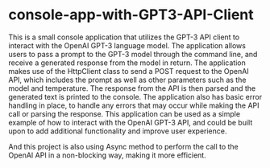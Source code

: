 # console-app-with-GPT3-API-Client

This is a small console application that utilizes the GPT-3 API client to interact with the OpenAI GPT-3 language model. The application allows users to pass a prompt to the GPT-3 model through the command line, and receive a generated response from the model in return. The application makes use of the HttpClient class to send a POST request to the OpenAI API, which includes the prompt as well as other parameters such as the model and temperature. The response from the API is then parsed and the generated text is printed to the console. The application also has basic error handling in place, to handle any errors that may occur while making the API call or parsing the response.
This application can be used as a simple example of how to interact with the OpenAI GPT-3 API, and could be built upon to add additional functionality and improve user experience.


And this project is also using Async method to perform the call to the OpenAI API in a non-blocking way, making it more efficient.
